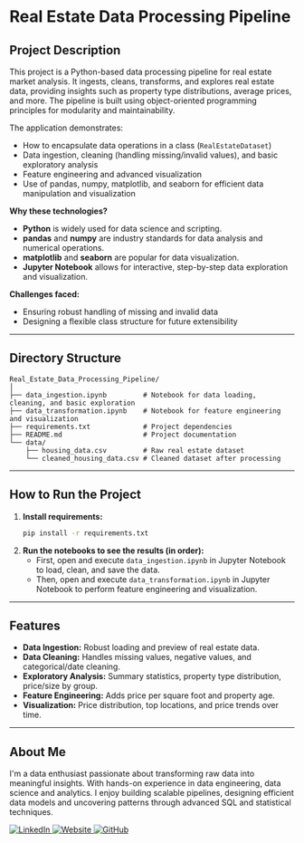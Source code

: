 # Real Estate Data Processing Pipeline

## Project Description
This project is a Python-based data processing pipeline for real estate market analysis. It ingests, cleans, transforms, and explores real estate data, providing insights such as property type distributions, average prices, and more. The pipeline is built using object-oriented programming principles for modularity and maintainability.

The application demonstrates:
- How to encapsulate data operations in a class (`RealEstateDataset`)
- Data ingestion, cleaning (handling missing/invalid values), and basic exploratory analysis
- Feature engineering and advanced visualization
- Use of pandas, numpy, matplotlib, and seaborn for efficient data manipulation and visualization

**Why these technologies?**
- **Python** is widely used for data science and scripting.
- **pandas** and **numpy** are industry standards for data analysis and numerical operations.
- **matplotlib** and **seaborn** are popular for data visualization.
- **Jupyter Notebook** allows for interactive, step-by-step data exploration and visualization.

**Challenges faced:**
- Ensuring robust handling of missing and invalid data
- Designing a flexible class structure for future extensibility

---

## Directory Structure

```
Real_Estate_Data_Processing_Pipeline/
│
├── data_ingestion.ipynb         # Notebook for data loading, cleaning, and basic exploration
├── data_transformation.ipynb    # Notebook for feature engineering and visualization
├── requirements.txt             # Project dependencies
├── README.md                    # Project documentation
└── data/
    ├── housing_data.csv         # Raw real estate dataset
    └── cleaned_housing_data.csv # Cleaned dataset after processing
```

---

## How to Run the Project

1. **Install requirements:**
   ```bash
   pip install -r requirements.txt
   ```
2. **Run the notebooks to see the results (in order):**
   - First, open and execute `data_ingestion.ipynb` in Jupyter Notebook to load, clean, and save the data.
   - Then, open and execute `data_transformation.ipynb` in Jupyter Notebook to perform feature engineering and visualization.

---

## Features

- **Data Ingestion:** Robust loading and preview of real estate data.
- **Data Cleaning:** Handles missing values, negative values, and categorical/date cleaning.
- **Exploratory Analysis:** Summary statistics, property type distribution, price/size by group.
- **Feature Engineering:** Adds price per square foot and property age.
- **Visualization:** Price distribution, top locations, and price trends over time.

---

## About Me

I'm a data enthusiast passionate about transforming raw data into meaningful insights. With hands-on experience in data engineering, data science and analytics. I enjoy building scalable pipelines, designing efficient data models and uncovering patterns through advanced SQL and statistical techniques.

<p align="left">
  <a href="https://linkedin.com/in/supritspatil" target="_blank">
    <img src="https://img.shields.io/badge/LinkedIn-0A66C2?style=for-the-badge&logo=linkedin&logoColor=white" alt="LinkedIn"/>
  </a>
  <a href="https://www.supritpatil.co/" target="_blank">
    <img src="https://img.shields.io/badge/Website-FF6F00?style=for-the-badge&logo=Google-Chrome&logoColor=white" alt="Website"/>
  </a>
  <a href="https://github.com/ssp964" target="_blank">
    <img src="https://img.shields.io/badge/GitHub-24292E?style=for-the-badge&logo=github&logoColor=white" alt="GitHub"/>
  </a>
</p>
